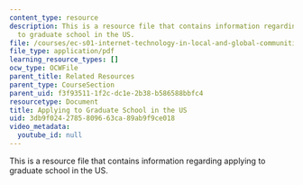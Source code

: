 ```yaml
---
content_type: resource
description: This is a resource file that contains information regarding applying
  to graduate school in the US.
file: /courses/ec-s01-internet-technology-in-local-and-global-communities-spring-2005-summer-2005/3db9f0242785809663ca89ab9f9ce018_MITEC_S01S05_grad_school.pdf
file_type: application/pdf
learning_resource_types: []
ocw_type: OCWFile
parent_title: Related Resources
parent_type: CourseSection
parent_uid: f3f93511-1f2c-dc1e-2b38-b586588bbfc4
resourcetype: Document
title: Applying to Graduate School in the US
uid: 3db9f024-2785-8096-63ca-89ab9f9ce018
video_metadata:
  youtube_id: null
---
```

This is a resource file that contains information regarding applying to graduate school in the US.

